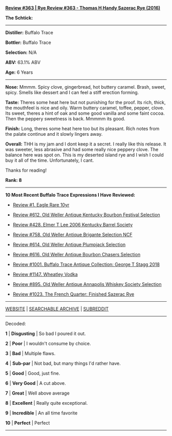 
[**Review #363 | Rye Review #363 - Thomas H Handy Sazerac Rye (2016)**]( https://t8ke.review/review-363-thomas-h-handy-sazerac-rye-2016/)

**The Schtick:** 

-----

**Distiller:** Buffalo Trace

**Bottler:** Buffalo Trace

**Selection:** N/A

**ABV:** 63.1% ABV

**Age:** 6 Years 

-----

**Nose:**  Mmmm. Spicy clove, gingerbread, hot buttery caramel. Brash, sweet, spicy. Smells like dessert and I can feel a stiff erection forming.

**Taste:** Theres some heat here but not punishing for the proof. Its rich, thick, the mouthfeel is nice and oily. Warm buttery caramel, toffee, pepper, clove. Its sweet, theres a hint of oak and some good vanilla and some faint cocoa. Then the peppery sweetness is back. Mmmmm its good.

**Finish:** Long, theres some heat here too but its pleasant. Rich notes from the palate continue and it slowly lingers away.

**Overall:** THH is my jam and I dont keep it a secret. I really like this release. It was sweeter, less abrasive and had some really nice peppery clove. The balance here was spot on. This is my deserted island rye and I wish I could buy it all of the time. Unfortunately, I cant.

Thanks for reading!

**Rank: 8**

----- 

**10 Most Recent Buffalo Trace Expressions I Have Reviewed:** 

- [Review #1. Eagle Rare 10yr]( https://t8ke.review) 

- [Review #612. Old Weller Antique Kentucky Bourbon Festival Selection]( https://t8ke.review/review-612-old-weller-antique-kentucky-bourbon-festival/) 

- [Review #428. Elmer T Lee 2006 Kentucky Barrel Society]( https://t8ke.review/review-428-elmer-t-lee-2006/) 

- [Review #758. Old Weller Antique Brigante Selection NCF]( https://t8ke.review/review-758-old-weller-antique-ncf-brigante-selection/) 

- [Review #614. Old Weller Antique Plumpjack Selection]( https://t8ke.review/review-614-old-weller-antique-plumpjack-ncf/) 

- [Review #616. Old Weller Antique Bourbon Chasers Selection]( https://t8ke.review/review-616-old-weller-antique-bourbon-chasers/) 

- [Review #1001. Buffalo Trace Antique Collection: George T Stagg 2018]( https://t8ke.review/review-1001-buffalo-trace-antique-collection-2018-george-t-stagg-2018/) 

- [Review #1147. Wheatley Vodka]( https://t8ke.review/review-1147-wheatley-vodka/) 

- [Review #895. Old Weller Antique Annapolis Whiskey Society Selection]( https://t8ke.review/review-895-old-weller-antique-ncf-annapolis-whisky-society-selection/) 

- [Review #1023. The French Quarter: Finished Sazerac Rye]( https://t8ke.review/review-1023-the-french-quarter-finished-sazerac-rye/) 

-----

[WEBSITE](https://t8ke.review) | [SEARCHABLE ARCHIVE](https://t8ke.review/review-archive/) | [SUBREDDIT](https://reddit.com/r/t8kereviews)

-----

Decoded:

**1** | **Disgusting** | So bad I poured it out.

**2** | **Poor** | I wouldn't consume by choice.

**3** | **Bad** | Multiple flaws.

**4** | **Sub-par** | Not bad, but many things I'd rather have.

**5** | **Good** | Good, just fine.

**6** | **Very Good** | A cut above.

**7** | **Great** | Well above average

**8** | **Excellent** | Really quite exceptional.

**9** | **Incredible** | An all time favorite

**10** | **Perfect** | Perfect

----

